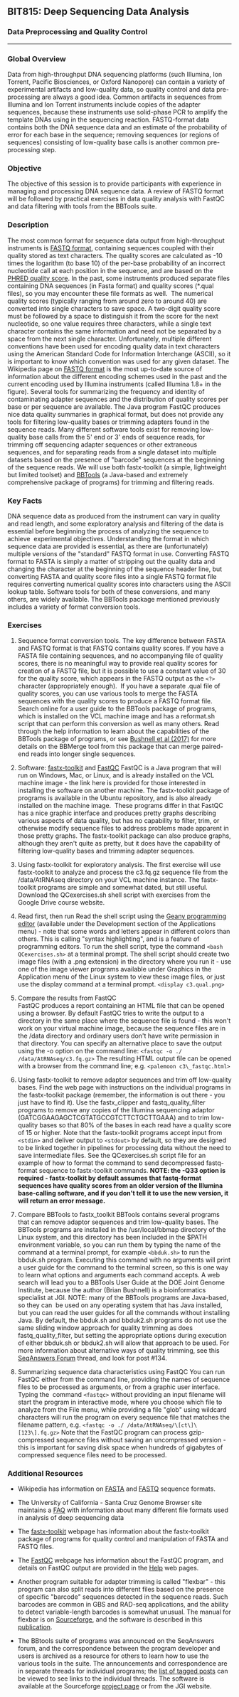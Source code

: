 ## BIT815: Deep Sequencing Data Analysis

### Data Preprocessing and Quality Control

------------------------------------------------------------------------

### Global Overview

Data from high-throughput DNA sequencing platforms (such Illumina, Ion Torrent, Pacific Biosciences, or Oxford Nanopore) can contain a variety of experimental artifacts and low-quality data, so quality control and data pre-processing are always a good idea. Common artifacts in sequences from Illumina and Ion Torrent instruments include copies of the adapter sequences, because these instruments use solid-phase PCR to amplify the template DNAs using in the sequencing reaction. FASTQ-format data contains both the DNA sequence data and an estimate of the probability of error for each base in the sequence; removing sequences (or regions of sequences) consisting of low-quality base calls is another common pre-processing step.

### Objective

The objective of this session is to provide participants with experience in managing and processing DNA sequence data. A review of FASTQ format will be followed by practical exercises in data quality analysis with FastQC and data filtering with tools from the BBTools suite.  

### Description

The most common format for sequence data output from high-throughput instruments is [FASTQ format](http://www.ncbi.nlm.nih.gov/pubmed/20015970), containing sequences coupled with their quality stored as text characters. The quality scores are calculated as -10 times the logarithm (to base 10) of the per-base probability of an incorrect nucleotide call at each position in the sequence, and are based on the [PHRED quality score](http://www.ncbi.nlm.nih.gov/pubmed/9521922). In the past, some instruments produced separate files containing DNA sequences (in Fasta format) and quality scores (\*.qual files), so you may encounter these file formats as well.  The numerical quality scores (typically ranging from around zero to around 40) are converted into single characters to save space. A two-digit quality score must be followed by a space to distinguish it from the score for the next nucleotide, so one value requires three characters, while a single text character contains the same information and need not be separated by a space from the next single character.
Unfortunately, multiple different conventions have been used for encoding quality data in text characters using the American Standard Code for Information Interchange (ASCII), so it is important to know which convention was used for any given dataset. The Wikipedia page on [FASTQ format](https://en.wikipedia.org/wiki/FASTQ_format) is the most up-to-date source of information about the different encoding schemes used in the past and the current encoding used by Illumina instruments (called Illumina 1.8+ in the figure).
Several tools for summarizing the frequency and identity of contaminating adapter sequences and the distribution of quality scores per base or per sequence are available. The Java program FastQC produces nice data quality summaries in graphical format, but does not provide any tools for filtering low-quality bases or trimming adapters found in the sequence reads. Many different software tools exist for removing low-quality base calls from the 5' end or 3' ends of sequence reads, for trimming off sequencing adapter sequences or other extraneous sequences, and for separating reads from a single dataset into multiple datasets based on the presence of "barcode" sequences at the beginning of the sequence reads. We will use both fastx-toolkit (a simple, lightweight but limited toolset) and [BBTools](https://jgi.doe.gov/data-and-tools/bbtools/) (a Java-based and extremely comprehensive package of programs) for trimming and filtering reads.

### Key Facts

DNA sequence data as produced from the instrument can vary in quality and read length, and some exploratory analysis and filtering of the data is essential before beginning the process of analyzing the sequence to achieve  experimental objectives. Understanding the format in which sequence data are provided is essential, as there are (unfortunately) multiple versions of the "standard" FASTQ format in use. Converting FASTQ format to FASTA is simply a matter of stripping out the quality data and changing the character at the beginning of the sequence header line, but converting FASTA and quality score files into a single FASTQ format file requires converting numerical quality scores into characters using the ASCII lookup table. Software tools for both of these conversions, and many others, are widely available. The BBTools package mentioned previously includes a variety of format conversion tools. 

### Exercises

1.  Sequence format conversion tools.
The key difference between FASTA and FASTQ format is that FASTQ contains quality scores. If you have a FASTA file containing sequences, and no accompanying file of quality scores, there is no meaningful way to provide real quality scores for creation of a FASTQ file, but it is possible to use a constant value of 30 for the quality score, which appears in the FASTQ output as the `<?>` character (appropriately enough).  If you have a separate .qual file of quality scores, you can use various tools to merge the FASTA sequences with the quality scores to produce a FASTQ format file. Search online for a user guide to the BBTools package of programs, which is installed on the VCL machine image and has a reformat.sh script that can perform this conversion as well as many others. Read through the help information to learn about the capabilities of the BBTools package of programs, or see [Bushnell et al (2017)](https://doi.org/10.1371/journal.pone.0185056) for more details on the BBMerge tool from this package that can merge paired-end reads into longer single sequences.

1.  Software: [fastx-toolkit](http://hannonlab.cshl.edu/fastx_toolkit/) and [FastQC](https://www.bioinformatics.babraham.ac.uk/projects/fastqc/)
FastQC is a Java program that will run on Windows, Mac, or Linux, and is already installed on the VCL machine image - the link here is provided for those interested in installing the software on another machine. The fastx-toolkit package of programs is available in the Ubuntu repository, and is also already installed on the machine image.  These programs differ in that FastQC has a nice graphic interface and produces pretty graphs describing various aspects of data quality, but has no capability to filter, trim, or otherwise modify sequence files to address problems made apparent in those pretty graphs. The fastx-toolkit package can also produce graphs, although they aren't quite as pretty, but it does have the capability of filtering low-quality bases and trimming adapter sequences.

1.  Using fastx-toolkit for exploratory analysis.
The first exercise will use fastx-toolkit to analyze and process the c3.fq.gz sequence file from the /data/AtRNAseq directory on your VCL machine instance. The fastx-toolkit programs are simple and somewhat dated, but still useful. Download the QCexercises.sh shell script with exercises from the Google Drive course website.

1.  Read first, then run
Read the shell script using the [Geany programming editor](https://www.geany.org/) (available under the Development section of the Applications menu) - note that some words and letters appear in different colors than others. This is calling "syntax highlighting", and is a feature of programming editors. To run the shell script, type the command `<bash QCexercises.sh>` at a terminal prompt. The shell script should create two image files (with a .png extension) in the directory where you run it - use one of the image viewer programs available under Graphics in the Application menu of the Linux system to view these image files, or just use the display command at a terminal prompt.
    `<display c3.qual.png>`

1.  Compare the results from FastQC  
FastQC produces a report containing an HTML file that can be opened using a browser. By default FastQC tries to write the output to a directory in the same place where the sequence file is found - this won't work on your virtual machine image, because the sequence files are in the /data directory and ordinary users don't have write permission in that directory. You can specify an alternative place to save the output using the -o option on the command line:
    `<fastqc -o ./ /data/AtRNAseq/c3.fq.gz>`
The resulting HTML output file can be opened with a browser from the command line; e.g.
    `<palemoon c3\_fastqc.html>`

1.  Using fastx-toolkit to remove adaptor sequences and trim off low-quality bases.
Find the web page with instructions on the individual programs in the fastx-toolkit package (remember, the information is out there - you just have to find it). Use the fastx\_clipper and fastq\_quality\_filter programs to remove any copies of the Illumina sequencing adaptor (GATCGGAAGAGCTCGTATGCCGTCTTCTGCTTGAAA) and to trim low-quality bases so that 80% of the bases in each read have a quality score of 15 or higher. Note that the fastx-toolkit programs accept input from `<stdin>` and deliver output to `<stdout>` by default, so they are designed to be linked together in pipelines for processing data without the need to save intermediate files. See the QCexercises.sh script file for an example of how to format the command to send decompressed fastq-format sequence to fastx-toolkit commands. **NOTE: the -Q33 option is required - fastx-toolkit by default assumes that fastq-format sequences have quality scores from an older version of the Illumina base-calling software, and if you don't tell it to use the new version, it will return an error message.**

1.  Compare BBTools to fastx_toolkit
BBTools contains several programs that can remove adaptor sequences and trim low-quality bases. The BBTools programs are installed in the /usr/local/bbmap directory of the Linux system, and this directory has been included in the $PATH environment variable, so you can run them by typing the name of the command at a terminal prompt, for example `<bbduk.sh>` to run the bbduk.sh program. Executing this command with no arguments will print a user guide for the command to the terminal screen, so this is one way to learn what options and arguments each command accepts. A web search will lead you to a BBTools User Guide at the DOE Joint Genome Institute, because the author (Brian Bushnell) is a bioinformatics specialist at JGI. NOTE: many of the BBTools programs are Java-based, so they can  be used on any operating system that has Java installed, but you can read the user guides for all the commands without installing Java. By default, the bbduk.sh and bbduk2.sh programs do not use the same sliding window approach for quality trimming as does fastq\_quality\_filter, but setting the appropriate options during execution of either bbduk.sh or bbduk2.sh will allow that approach to be used. For more information about alternative ways of quality trimming, see this [SeqAnswers Forum](http://seqanswers.com/forums/showthread.php?t=42776&page=7) thread, and look for post \#134.

1.  Summarizing sequence data characteristics using FastQC
 You can run FastQC either from the command line, providing the names of sequence files to be processed as arguments, or from a graphic user interface. Typing the  command `<fastqc>` without providing an input filename will start the program in interactive mode, where you choose which file to analyze from the File menu, while providing a file "glob" using wildcard characters will run the program on every sequence file that matches the filename pattern, e.g.
    `<fastqc -o ./ /data/AtRNAseq/\[ct\]\[123\].fq.gz>`
    Note that the FastQC program can process gzip-compressed sequence files without saving an uncompressed version - this is important for saving disk space when hundreds of gigabytes of compressed sequence files need to be processed.

### Additional Resources

* Wikipedia has information on [FASTA](http://en.wikipedia.org/wiki/Fasta_format) and [FASTQ](http://en.wikipedia.org/wiki/Fastq) sequence formats.

* The University of California - Santa Cruz Genome Browser site maintains a [FAQ](http://genome.ucsc.edu/FAQ/FAQformat.html) with information about many different file formats used in analysis of deep sequencing data

* The [fastx-toolkit](http://hannonlab.cshl.edu/fastx_toolkit/commandline.html) webpage has information about the fastx-toolkit package of programs for quality control and manipulation of FASTA and FASTQ files.

* The [FastQC](http://www.bioinformatics.babraham.ac.uk/projects/fastqc) webpage has information about the FastQC program, and details on FastQC output are provided in the [Help](https://www.bioinformatics.babraham.ac.uk/projects/fastqc/Help/) web pages.

* Another program suitable for adapter trimming is called "flexbar" - this program can also split reads into different files based on the presence of specific "barcode" sequences detected in the sequence reads. Such barcodes are common in GBS and RAD-seq applications, and the ability to detect variable-length barcodes is somewhat unusual. The manual for flexbar is on [Sourceforge](http://sourceforge.net/p/flexbar/wiki/Manual/), and the software is described in this [publication](http://www.mdpi.com/2079-7737/1/3/895).

* The BBtools suite of programs was announced on the SeqAnswers forum, and the correspondence between the program developer and users is archived as a resource for others to learn how to use the various tools in the suite. The announcements and correspondence are in separate threads for individual programs; the [list of tagged posts](http://seqanswers.com/forums/tags.php?tag=bbtools) can be viewed to see links to the individual threads. The software is available at the Sourceforge [project page](https://sourceforge.net/projects/bbmap/) or from the JGI website.
